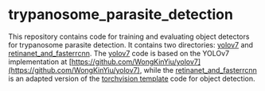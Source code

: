 # trypanosome_parasite_detection

This repository contains code for training and evaluating object detectors for trypanosome parasite detection. 
It contains two directories: [yolov7](#yolov7) and [retinanet_and_fasterrcnn](#retinanet_and_fasterrcnn). 
The [yolov7](#yolov7) code is based on the YOLOv7 implementation at 
[https://github.com/WongKinYiu/yolov7](https://github.com/WongKinYiu/yolov7), while the 
[retinanet_and_fasterrcnn](#retinanet_and_fasterrcnn) is an adapted version of the [torchvision 
template](https://github.com/pytorch/vision/tree/main/references/detection) code for object detection.
